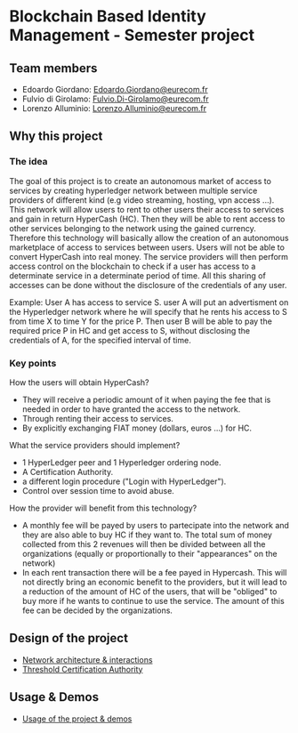 # Blockchain Based Identity Management - Semester project

## Team members

- Edoardo Giordano:   Edoardo.Giordano@eurecom.fr
- Fulvio di Girolamo: Fulvio.Di-Girolamo@eurecom.fr
- Lorenzo Alluminio:  Lorenzo.Alluminio@eurecom.fr

## Why this project

### The idea

The goal of this project is to create an autonomous market of access to services by creating hyperledger network between multiple service providers of different kind (e.g video streaming, hosting, vpn access ...).
This network will allow users to rent to other users their access to services and gain in return HyperCash (HC). Then they will be able to rent access to other services belonging to the network using the gained currency. Therefore this technology will basically allow the creation of an autonomous marketplace of access to services between users. Users will not be able to convert HyperCash into real money.
The service providers will then perform access control on the blockchain to check if a user has access to a determinate service in a determinate period of time.
All this sharing of accesses can be done without the disclosure of the credentials of any user. 

Example: User A has access to service S. user A will put an advertisment on the Hyperledger network where he will specify that he rents his access to S from time X to time Y for the price P. Then user B will be able to pay the required price P in HC and get access to S, without disclosing the credentials of A, for the specified interval of time.

### Key points

How the users will obtain HyperCash?
- They will receive a periodic amount of it when paying the fee that is needed in order to have granted the access to the network.
- Through renting their access to services.
- By explicitly exchanging FIAT money (dollars, euros ...) for HC.

What the service providers should implement?
- 1 HyperLedger peer and 1 Hyperledger ordering node.
- A Certification Authority.
- a different login procedure ("Login with HyperLedger").
- Control over session time to avoid abuse.

How the provider will benefit from this technology?
- A monthly fee will be payed by users to partecipate into the network and they are also able to buy HC if they want to. The total sum of money collected from this 2 revenues will then be divided between all the organizations (equally or proportionally to their "appearances" on the network)
- In each rent transaction there will be a fee payed in Hypercash. This will not directly bring an economic benefit to the providers, but it will lead to a reduction of the amount of HC of the users, that will be "obliged" to buy more if he wants to continue to use the service.
The amount of this fee can be decided by the organizations.

## Design of the project

- [Network architecture & interactions](docs/Design.md)
- [Threshold Certification Authority](docs/TSIntegration.md)

## Usage & Demos

- [Usage of the project & demos](docs/Usage.md)
